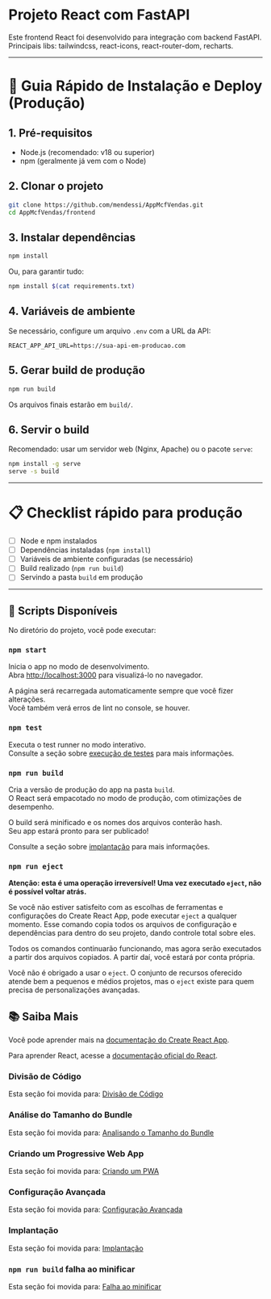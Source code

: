 Projeto React com FastAPI
========================

Este frontend React foi desenvolvido para integração com backend FastAPI.
Principais libs: tailwindcss, react-icons, react-router-dom, recharts.

---

# 🚀 Guia Rápido de Instalação e Deploy (Produção)

## 1. Pré-requisitos
- Node.js (recomendado: v18 ou superior)
- npm (geralmente já vem com o Node)

## 2. Clonar o projeto
```bash
git clone https://github.com/mendessi/AppMcfVendas.git
cd AppMcfVendas/frontend
```

## 3. Instalar dependências
```bash
npm install
```
Ou, para garantir tudo:
```bash
npm install $(cat requirements.txt)
```

## 4. Variáveis de ambiente
Se necessário, configure um arquivo `.env` com a URL da API:
```
REACT_APP_API_URL=https://sua-api-em-producao.com
```

## 5. Gerar build de produção
```bash
npm run build
```
Os arquivos finais estarão em `build/`.

## 6. Servir o build
Recomendado: usar um servidor web (Nginx, Apache) ou o pacote `serve`:
```bash
npm install -g serve
serve -s build
```

---

# 📋 Checklist rápido para produção
- [ ] Node e npm instalados
- [ ] Dependências instaladas (`npm install`)
- [ ] Variáveis de ambiente configuradas (se necessário)
- [ ] Build realizado (`npm run build`)
- [ ] Servindo a pasta `build` em produção

---

## 📜 Scripts Disponíveis

No diretório do projeto, você pode executar:

### `npm start`

Inicia o app no modo de desenvolvimento.\
Abra [http://localhost:3000](http://localhost:3000) para visualizá-lo no navegador.

A página será recarregada automaticamente sempre que você fizer alterações.\
Você também verá erros de lint no console, se houver.

### `npm test`

Executa o test runner no modo interativo.\
Consulte a seção sobre [execução de testes](https://facebook.github.io/create-react-app/docs/running-tests) para mais informações.

### `npm run build`

Cria a versão de produção do app na pasta `build`.\
O React será empacotado no modo de produção, com otimizações de desempenho.

O build será minificado e os nomes dos arquivos conterão hash.\
Seu app estará pronto para ser publicado!

Consulte a seção sobre [implantação](https://facebook.github.io/create-react-app/docs/deployment) para mais informações.

### `npm run eject`

**Atenção: esta é uma operação irreversível! Uma vez executado `eject`, não é possível voltar atrás.**

Se você não estiver satisfeito com as escolhas de ferramentas e configurações do Create React App, pode executar `eject` a qualquer momento. Esse comando copia todos os arquivos de configuração e dependências para dentro do seu projeto, dando controle total sobre eles.

Todos os comandos continuarão funcionando, mas agora serão executados a partir dos arquivos copiados. A partir daí, você estará por conta própria.

Você não é obrigado a usar o `eject`. O conjunto de recursos oferecido atende bem a pequenos e médios projetos, mas o `eject` existe para quem precisa de personalizações avançadas.

## 📚 Saiba Mais

Você pode aprender mais na [documentação do Create React App](https://facebook.github.io/create-react-app/docs/getting-started).

Para aprender React, acesse a [documentação oficial do React](https://reactjs.org/).

### Divisão de Código

Esta seção foi movida para: [Divisão de Código](https://facebook.github.io/create-react-app/docs/code-splitting)

### Análise do Tamanho do Bundle

Esta seção foi movida para: [Analisando o Tamanho do Bundle](https://facebook.github.io/create-react-app/docs/analyzing-the-bundle-size)

### Criando um Progressive Web App

Esta seção foi movida para: [Criando um PWA](https://facebook.github.io/create-react-app/docs/making-a-progressive-web-app)

### Configuração Avançada

Esta seção foi movida para: [Configuração Avançada](https://facebook.github.io/create-react-app/docs/advanced-configuration)

### Implantação

Esta seção foi movida para: [Implantação](https://facebook.github.io/create-react-app/docs/deployment)

### `npm run build` falha ao minificar

Esta seção foi movida para: [Falha ao minificar](https://facebook.github.io/create-react-app/docs/troubleshooting#npm-run-build-fails-to-minify)
